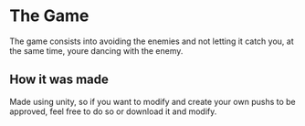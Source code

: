 # The Game

The game consists into avoiding the enemies and not letting it catch you, at the same time, youre dancing with the enemy.

## How it was made

Made using unity, so if you want to modify and create your own pushs to be approved, feel free to do so or download it and modify.